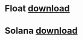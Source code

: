 # Float [download](/Themes/Float/zFloat.theme.css)

# Solana [download](/Themes/Solana/Solana.theme.css)